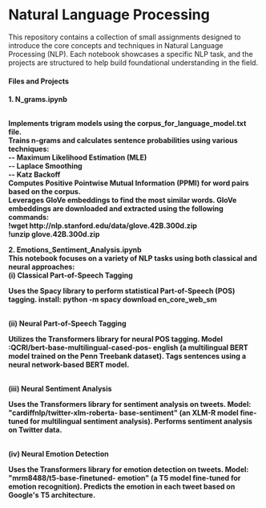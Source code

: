 <!DOCTYPE html>
<html> 
<body>
      <h1> Natural Language Processing </h1>
            <div>
                   This repository contains a collection of small assignments designed to introduce the core concepts and techniques in                         Natural Language Processing (NLP). Each notebook showcases a specific NLP task, and the projects are structured to help                      build foundational understanding in the field.
            </div>
      <h4> Files and Projects <h4/>
            <div>
                   1. N_grams.ipynb
                        <p>
                            <br> Implements trigram models using the corpus_for_language_model.txt file.
                            <br> Trains n-grams and calculates sentence probabilities using various techniques:
                            <br> -- Maximum Likelihood Estimation (MLE)
                            <br> -- Laplace Smoothing
                            <br> -- Katz Backoff
                            <br>Computes Positive Pointwise Mutual Information (PPMI) for word pairs based on the corpus.
                            <br>Leverages GloVe embeddings to find the most similar words. GloVe embeddings are downloaded and extracted                                     using the following commands:
                            <br>!wget http://nlp.stanford.edu/data/glove.42B.300d.zip
                            <br>!unzip glove.42B.300d.zip<br>
                        </p>
              </div>
              <div>
                   2. Emotions_Sentiment_Analysis.ipynb 
                  <br> This notebook focuses on a variety of NLP tasks using both classical and neural approaches:
                  <br>  (i) Classical Part-of-Speech Tagging
                              <p> Uses the Spacy library to perform statistical Part-of-Speech (POS) tagging. install: python -m spacy                                         download en_core_web_sm 
                              </p> 
                  <br> (ii) Neural Part-of-Speech Tagging
                               <p> Utilizes the Transformers library for neural POS tagging. Model :QCRI/bert-base-multilingual-cased-pos-                                      english (a multilingual BERT model trained on the Penn Treebank dataset). Tags sentences using a neural                                      network-based BERT model.
                               </p>
                  <br> (iii) Neural Sentiment Analysis
                               <p> Uses the Transformers library for sentiment analysis on tweets. Model: "cardiffnlp/twitter-xlm-roberta-                                      base-sentiment" (an XLM-R model fine-tuned for multilingual sentiment analysis). Performs sentiment                                          analysis on Twitter data. 
                               </p>
                  <br> (iv) Neural Emotion Detection
                                <p> Uses the Transformers library for emotion detection on tweets. Model: "mrm8488/t5-base-finetuned-                                            emotion" (a T5 model fine-tuned for emotion recognition). Predicts the emotion in each tweet based on                                        Google's T5 architecture.
                                </p>
            </div>
</body>
</html>
